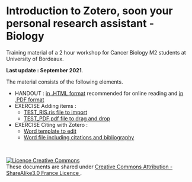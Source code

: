 # Introduction to Zotero, soon your personal research assistant - Biology

Training material of a 2 hour workshop for Cancer Biology M2 students at University of Bordeaux.

**Last update : September 2021**.

The material consists of the following elements.

* HANDOUT : [in .HTML format]() recommended for online reading and [in .PDF format]()
* EXERCISE Adding items : 
   * [TEST_RIS.ris file to import]()
   * [TEST_PDF.pdf file to drag and drop]()
 * EXERCISE Citing with Zotero : 
   * [Word template to edit]()
   * [Word file including citations and bibliography]()


</br> 

<a rel="license" href="http://creativecommons.org/licenses/by-sa/3.0/fr/"><img alt="Licence Creative Commons" style="border-width:0" src="https://i.creativecommons.org/l/by-sa/3.0/fr/88x31.png" /></a><br />These documents are shared under  <a rel="license" href="http://creativecommons.org/licenses/by-sa/3.0/fr/"> Creative Commons Attribution -  ShareAlike3.0 France Licence </a>.

